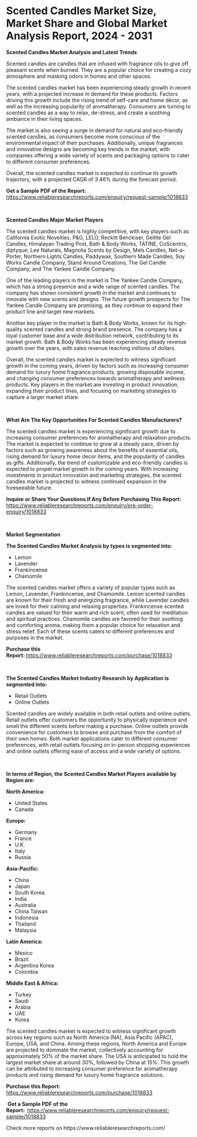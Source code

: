 <p><h1>Scented Candles Market Size, Market Share and Global Market Analysis Report, 2024 - 2031</h1></p><p><strong>Scented Candles Market Analysis and Latest Trends</strong></p>
<p><p>Scented candles are candles that are infused with fragrance oils to give off pleasant scents when burned. They are a popular choice for creating a cozy atmosphere and masking odors in homes and other spaces.</p><p>The scented candles market has been experiencing steady growth in recent years, with a projected increase in demand for these products. Factors driving this growth include the rising trend of self-care and home décor, as well as the increasing popularity of aromatherapy. Consumers are turning to scented candles as a way to relax, de-stress, and create a soothing ambiance in their living spaces.</p><p>The market is also seeing a surge in demand for natural and eco-friendly scented candles, as consumers become more conscious of the environmental impact of their purchases. Additionally, unique fragrances and innovative designs are becoming key trends in the market, with companies offering a wide variety of scents and packaging options to cater to different consumer preferences.</p><p>Overall, the scented candles market is expected to continue its growth trajectory, with a projected CAGR of 3.46% during the forecast period.</p></p>
<p><strong>Get a Sample PDF of the Report:&nbsp;</strong> <a href="https://www.reliableresearchreports.com/enquiry/request-sample/1018833">https://www.reliableresearchreports.com/enquiry/request-sample/1018833</a></p>
<p>&nbsp;</p>
<p><strong>Scented Candles Major Market Players</strong></p>
<p><p>The scented candles market is highly competitive, with key players such as California Exotic Novelties, P&G, LELO, Reckitt Benckiser, Gellite Gel Candles, Himalayan Trading Post, Bath & Body Works, TATINE, CoScentrix, diptyque, Lee Naturals, Magnolia Scents by Design, Mels Candles, Net-a-Porter, Northern Lights Candles, Paddywax, Southern Made Candles, Soy Works Candle Company, Stand Around Creations, The Gel Candle Company, and The Yankee Candle Company.</p><p>One of the leading players in the market is The Yankee Candle Company, which has a strong presence and a wide range of scented candles. The company has shown consistent growth in the market and continues to innovate with new scents and designs. The future growth prospects for The Yankee Candle Company are promising, as they continue to expand their product line and target new markets.</p><p>Another key player in the market is Bath & Body Works, known for its high-quality scented candles and strong brand presence. The company has a loyal customer base and a wide distribution network, contributing to its market growth. Bath & Body Works has been experiencing steady revenue growth over the years, with sales revenue reaching millions of dollars.</p><p>Overall, the scented candles market is expected to witness significant growth in the coming years, driven by factors such as increasing consumer demand for luxury home fragrance products, growing disposable income, and changing consumer preferences towards aromatherapy and wellness products. Key players in the market are investing in product innovation, expanding their product lines, and focusing on marketing strategies to capture a larger market share.</p></p>
<p>&nbsp;</p>
<p><strong>What Are The Key Opportunities For Scented Candles Manufacturers?</strong></p>
<p><p>The scented candles market is experiencing significant growth due to increasing consumer preferences for aromatherapy and relaxation products. The market is expected to continue to grow at a steady pace, driven by factors such as growing awareness about the benefits of essential oils, rising demand for luxury home decor items, and the popularity of candles as gifts. Additionally, the trend of customizable and eco-friendly candles is expected to propel market growth in the coming years. With increasing investments in product innovation and marketing strategies, the scented candles market is projected to witness continued expansion in the foreseeable future.</p></p>
<p><strong>Inquire or Share Your Questions If Any Before Purchasing This Report:</strong> <a href="https://www.reliableresearchreports.com/enquiry/pre-order-enquiry/1018833">https://www.reliableresearchreports.com/enquiry/pre-order-enquiry/1018833</a></p>
<p>&nbsp;</p>
<p><strong>Market Segmentation</strong></p>
<p><strong>The Scented Candles Market Analysis by types is segmented into:</strong></p>
<p><ul><li>Lemon</li><li>Lavender</li><li>Frankincense</li><li>Chamomile</li></ul></p>
<p><p>The scented candles market offers a variety of popular types such as Lemon, Lavender, Frankincense, and Chamomile. Lemon scented candles are known for their fresh and energizing fragrance, while Lavender candles are loved for their calming and relaxing properties. Frankincense scented candles are valued for their warm and rich scent, often used for meditation and spiritual practices. Chamomile candles are favored for their soothing and comforting aroma, making them a popular choice for relaxation and stress relief. Each of these scents caters to different preferences and purposes in the market.</p></p>
<p><strong>Purchase this Report:&nbsp;</strong><a href="https://www.reliableresearchreports.com/purchase/1018833">https://www.reliableresearchreports.com/purchase/1018833</a></p>
<p>&nbsp;</p>
<p><strong>The Scented Candles Market Industry Research by Application is segmented into:</strong></p>
<p><ul><li>Retail Outlets</li><li>Online Outlets</li></ul></p>
<p><p>Scented candles are widely available in both retail outlets and online outlets. Retail outlets offer customers the opportunity to physically experience and smell the different scents before making a purchase. Online outlets provide convenience for customers to browse and purchase from the comfort of their own homes. Both market applications cater to different consumer preferences, with retail outlets focusing on in-person shopping experiences and online outlets offering ease of access and a wide variety of options.</p></p>
<p>&nbsp;</p>
<p><strong>In terms of Region, the Scented Candles Market Players available by Region are:</strong></p>
<p>
    <p> <strong> North America: </strong>
        <ul>
            <li>United States</li>
            <li>Canada</li>
        </ul>
        </p> 
    <p> <strong> Europe: </strong>
        <ul>
            <li>Germany</li>
            <li>France</li>
            <li>U.K.</li>
            <li>Italy</li>
            <li>Russia</li>
        </ul>
        </p> 
    <p> <strong> Asia-Pacific: </strong>
        <ul>
            <li>China</li>
            <li>Japan</li>
            <li>South Korea</li>
            <li>India</li>
            <li>Australia</li>
            <li>China Taiwan</li>
            <li>Indonesia</li>
            <li>Thailand</li>
            <li>Malaysia</li>
        </ul>
        </p> 
    <p> <strong> Latin America: </strong>
        <ul>
            <li>Mexico</li>
            <li>Brazil</li>
            <li>Argentina Korea</li>
            <li>Colombia</li>
        </ul>
        </p> 
    <p> <strong> Middle East & Africa: </strong>
        <ul>
            <li>Turkey</li>
            <li>Saudi</li>
            <li>Arabia</li>
            <li>UAE</li>
            <li>Korea</li>
        </ul>
    </p>
    </p>
<p><p>The scented candles market is expected to witness significant growth across key regions such as North America (NA), Asia Pacific (APAC), Europe, USA, and China. Among these regions, North America and Europe are projected to dominate the market, collectively accounting for approximately 50% of the market share. The USA is anticipated to hold the largest market share at around 30%, followed by China at 15%. This growth can be attributed to increasing consumer preference for aromatherapy products and rising demand for luxury home fragrance solutions.</p></p>
<p><strong>Purchase this Report: </strong><a href="https://www.reliableresearchreports.com/purchase/1018833">https://www.reliableresearchreports.com/purchase/1018833</a></p>
<p>&nbsp;<strong>Get a Sample PDF of the Report:&nbsp;&nbsp;</strong><a href="https://www.reliableresearchreports.com/enquiry/request-sample/1018833">https://www.reliableresearchreports.com/enquiry/request-sample/1018833</a></p>
<p><strong></strong></p>
<p>Check more reports on https://www.reliableresearchreports.com/</p>